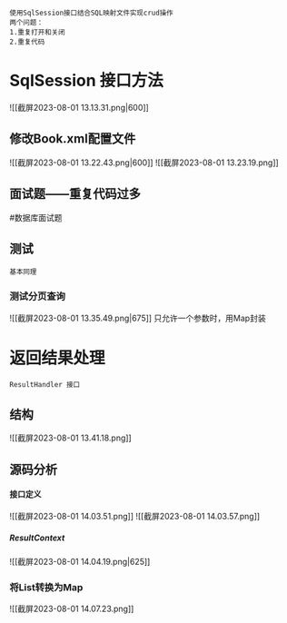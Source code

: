 	使用SqlSession接口结合SQL映射文件实现crud操作
	两个问题：
	1.重复打开和关闭
	2.重复代码
# SqlSession 接口方法
![[截屏2023-08-01 13.13.31.png|600]]
## 修改Book.xml配置文件

![[截屏2023-08-01 13.22.43.png|600]]
![[截屏2023-08-01 13.23.19.png]]

## 面试题——重复代码过多
#数据库面试题

## 测试
	基本同理
### 测试分页查询
![[截屏2023-08-01 13.35.49.png|675]]
	只允许一个参数时，用Map封装


# 返回结果处理
	ResultHandler 接口

## 结构
![[截屏2023-08-01 13.41.18.png]]
## 源码分析

#### 接口定义
![[截屏2023-08-01 14.03.51.png]]
![[截屏2023-08-01 14.03.57.png]]
##### ResultContext

![[截屏2023-08-01 14.04.19.png|625]]

### 将List转换为Map

![[截屏2023-08-01 14.07.23.png]]



